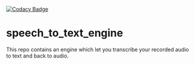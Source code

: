 [![Codacy Badge](https://app.codacy.com/project/badge/Grade/a8f23e33202b4a3e9cd66b5637afbcef)](https://www.codacy.com/gh/littinrajan/speech_to_text_engine/dashboard?utm_source=github.com&amp;utm_medium=referral&amp;utm_content=littinrajan/speech_to_text_engine&amp;utm_campaign=Badge_Grade)

# speech_to_text_engine

This repo contains an engine which let you transcribe your recorded audio to text and back to audio.
